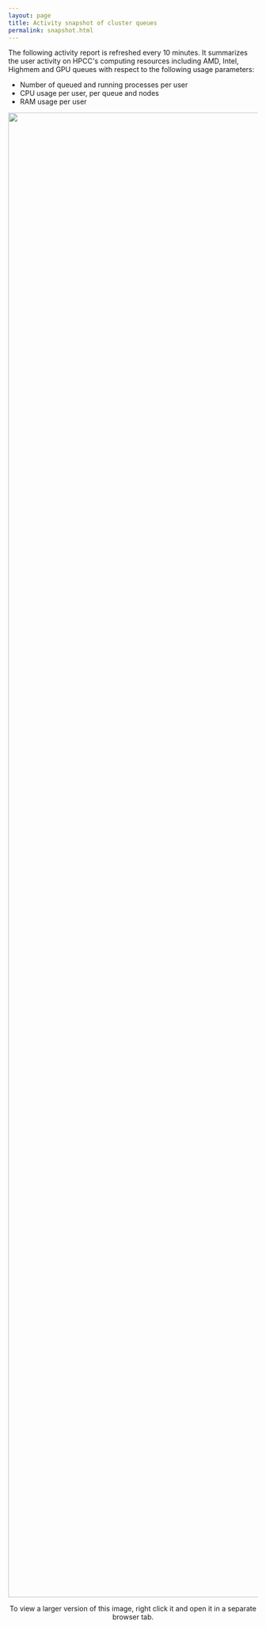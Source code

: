 ```yaml
---
layout: page
title: Activity snapshot of cluster queues
permalink: snapshot.html
---
```


The following activity report is refreshed every 10 minutes. It summarizes the user activity on HPCC's computing resources including AMD, Intel, Highmem and GPU queues with
respect to the following usage parameters:

* Number of queued and running processes per user
* CPU usage per user, per queue and nodes
* RAM usage per user

<div>
<a href="http://biocluster.bioinfo.ucr.edu/~tgirke/qstatMonitorWeb.png">
<img alt="qstatMonitor_Report" border="0" src="http://biocluster.bioinfo.ucr.edu/~tgirke/qstatMonitorWeb.png" style="display:block;margin-right:auto;margin-left:auto;text-align:center;width:3000px;">
</a>
</div>

<p style="text-align: center;"> 
To view a larger version of this image, right click it and open it in a separate browser tab.
</p>
